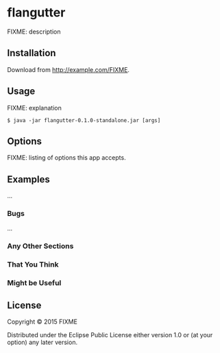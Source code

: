 # flangutter

FIXME: description

## Installation

Download from http://example.com/FIXME.

## Usage

FIXME: explanation

    $ java -jar flangutter-0.1.0-standalone.jar [args]

## Options

FIXME: listing of options this app accepts.

## Examples

...

### Bugs

...

### Any Other Sections
### That You Think
### Might be Useful

## License

Copyright © 2015 FIXME

Distributed under the Eclipse Public License either version 1.0 or (at
your option) any later version.
